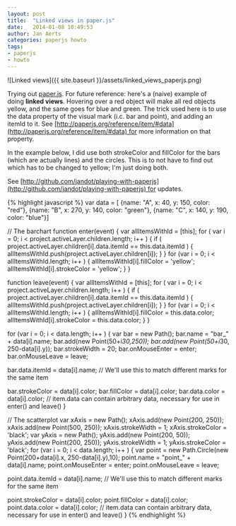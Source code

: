 ```yaml
---
layout: post
title:  "Linked views in paper.js"
date:   2014-01-08 10:49:53
author: Jan Aerts
categories: paperjs howto
tags:
- paperjs
- howto
---
```

![Linked views]({{ site.baseurl }}/assets/linked_views_paperjs.png)

Trying out [paper.js](http://paperjs.org). For future reference: here's a (naive) example of doing **linked views**. Hovering over a red object will make all red objects yellow, and the same goes for blue and green. The trick used here is to use the data property of the visual mark (i.c. bar and point), and adding an itemId to it. See [http://paperjs.org/reference/item/#data](http://paperjs.org/reference/item/#data) for more information on that property.

In the example below, I did use both strokeColor and fillColor for the bars (which are actually lines) and the circles. This is to not have to find out which has to be changed to yellow; I'm just doing both.

See [http://github.com/jandot/playing-with-paperjs](http://github.com/jandot/playing-with-paperjs) for updates.

{% highlight javascript %}
var data = [
  {name: "A", x: 40, y: 150, color: "red"},
  {name: "B", x: 270, y: 140, color: "green"},
  {name: "C", x: 140, y: 190, color: "blue"}]

// The barchart
function enter(event) {
  var allItemsWithId = [this];
  for ( var i = 0; i &lt; project.activeLayer.children.length; i++ ) {
    if ( project.activeLayer.children[i].data.itemId == this.data.itemId ) {
      allItemsWithId.push(project.activeLayer.children[i]);
    }
  }
  for (var i = 0; i &lt; allItemsWithId.length; i++ ) {
    allItemsWithId[i].fillColor = 'yellow';
    allItemsWithId[i].strokeColor = 'yellow';
  }
}

function leave(event) {
  var allItemsWithId = [this];
  for ( var i = 0; i &lt; project.activeLayer.children.length; i++ ) {
    if ( project.activeLayer.children[i].data.itemId == this.data.itemId ) {
      allItemsWithId.push(project.activeLayer.children[i]);
    }
  }
  for (var i = 0; i &lt; allItemsWithId.length; i++ ) {
    allItemsWithId[i].fillColor = this.data.color;
    allItemsWithId[i].strokeColor = this.data.color;
  }
}

for (var i = 0; i &lt; data.length; i++ ) {
  var bar = new Path();
  bar.name = "bar_" + data[i].name;
  bar.add(new Point(50+i*30,250));
  bar.add(new Point(50+i*30, 250-data[i].y));
  bar.strokeWidth = 20;
  bar.onMouseEnter = enter;
  bar.onMouseLeave = leave;

  bar.data.itemId = data[i].name; // We'll use this to match different marks for the same item

  bar.strokeColor = data[i].color;
  bar.fillColor = data[i].color;
  bar.data.color = data[i].color; // item.data can contain arbitrary data, necessary for use in enter() and leave()
}

// The scatterplot
var xAxis = new Path();
xAxis.add(new Point(200, 250));
xAxis.add(new Point(500, 250));
xAxis.strokeWidth = 1;
xAxis.strokeColor = 'black';
var yAxis = new Path();
yAxis.add(new Point(200, 50));
yAxis.add(new Point(200, 250));
yAxis.strokeWidth = 1;
yAxis.strokeColor = 'black';
for (var i = 0; i &lt; data.length; i++ ) {
  var point = new Path.Circle(new Point(200+data[i].x, 250-data[i].y),10);
  point.name = "point_" + data[i].name;
  point.onMouseEnter = enter;
  point.onMouseLeave = leave;

  point.data.itemId = data[i].name; // We'll use this to match different marks for the same item

  point.strokeColor = data[i].color;
  point.fillColor = data[i].color;
  point.data.color = data[i].color; // item.data can contain arbitrary data, necessary for use in enter() and leave()
}
{% endhighlight %}
